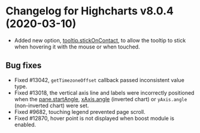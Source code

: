 # Changelog for Highcharts v8.0.4 (2020-03-10)
- Added new option, [tooltip.stickOnContact](https://api.highcharts.com/highcharts/tooltip.stickOnContact), to allow the tooltip to stick when
  hovering it with the mouse or when touched.

## Bug fixes
- Fixed #13042, `getTimezoneOffset` callback passed inconsistent value type.
- Fixed #13018, the vertical axis line and labels were incorrectly positioned when the [pane.startAngle](https://api.highcharts.com/highcharts/pane.startAngle), [xAxis.angle](https://api.highcharts.com/highcharts/xAxis.angle) (inverted chart) or `yAxis.angle` (non-inverted chart) were set.
- Fixed #9682, touching legend prevented page scroll.
- Fixed #12870, hover point is not displayed when boost module is enabled.

